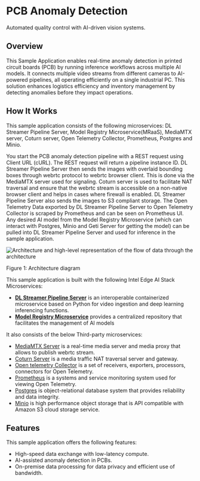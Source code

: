 # PCB Anomaly Detection

Automated quality control with AI-driven vision systems.

## Overview

This Sample Application enables real-time anomaly detection in printed circuit boards (PCB) by running inference workflows across multiple AI models. It connects multiple video streams from different cameras to AI-powered pipelines, all operating efficiently on a single industrial PC. This solution enhances logistics efficiency and inventory management by detecting anomalies before they impact operations.

## How It Works

This sample application consists of the following microservices: DL Streamer Pipeline Server, Model Registry Microservice(MRaaS), MediaMTX server, Coturn server, Open Telemetry Collector, Prometheus, Postgres and Minio.

You start the PCB anomaly detection pipeline with a REST request using Client URL (cURL). The REST request will return a pipeline instance ID. DL Streamer Pipeline Server then sends the images with overlaid bounding boxes through webrtc protocol to webrtc browser client. This is done via the MediaMTX server used for signaling. Coturn server is used to facilitate NAT traversal and ensure that the webrtc stream is accessible on a non-native browser client and helps in cases where firewall is enabled. DL Streamer Pipeline Server also sends the images to S3 compliant storage. The Open Telemetry Data exported by DL Streamer Pipeline Server to Open Telemetry Collector is scraped by Prometheus and can be seen on Prometheus UI. Any desired AI model from the Model Registry Microservice (which can interact with Postgres, Minio and Geti Server for getting the model) can be pulled into DL Streamer Pipeline Server and used for inference in the sample application.

![Architecture and high-level representation of the flow of data through the architecture](./images/defect-detection-arch-diagram.png)

Figure 1: Architecture diagram

This sample application is built with the following Intel Edge AI Stack Microservices:

-   <a href="https://docs.openedgeplatform.intel.com/edge-ai-libraries/dlstreamer-pipeline-server/1.2.0/user-guide/Overview.html">**DL Streamer Pipeline Server**</a> is an interoperable containerized microservice based on Python for video ingestion and deep learning inferencing functions.
-   <a href="https://docs.openedgeplatform.intel.com/edge-ai-libraries/model-registry/1.2.0/user-guide/Overview.html">**Model Registry Microservice**</a> provides a centralized repository that facilitates the management of AI models

It also consists of the below Third-party microservices:

- [MediaMTX Server](https://hub.docker.com/r/bluenviron/mediamtx) is a real-time media server and media proxy that allows to publish webrtc stream.
- [Coturn Server](https://hub.docker.com/r/coturn/coturn) is a media traffic NAT traversal server and gateway.
- [Open telemetry Collector](https://hub.docker.com/r/otel/opentelemetry-collector-contrib) is a set of receivers, exporters, processors, connectors for Open Telemetry.
- [Prometheus](https://hub.docker.com/r/prom/prometheus) is a systems and service monitoring system used for viewing Open Telemetry.
- [Postgres](https://hub.docker.com/_/postgres) is object-relational database system that provides reliability and data integrity.
- [Minio](https://hub.docker.com/r/minio/minio) is high performance object storage that is API compatible with Amazon S3 cloud storage service.


## Features

This sample application offers the following features:

- High-speed data exchange with low-latency compute.
- AI-assisted anomaly detection in PCBs.
- On-premise data processing for data privacy and efficient use of bandwidth.